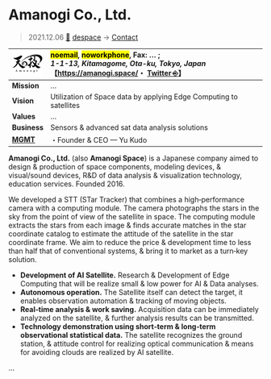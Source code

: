 # Amanogi Co., Ltd.
> 2021.12.06 [🚀](../../index/index.md) [despace](../index.md) → [Contact](../contact.md)

|[![](../f/con/a/amanogi_logo1_thumb.png)](../f/con/a/amanogi_logo1.png)|<mark>noemail</mark>, <mark>noworkphone</mark>, Fax: … ;<br> *1-1-13, Kitamagome, Ota-ku, Tokyo, Japan*<br> 【<https://amanogi.space/>・ [Twitter ⎆](https://twitter.com/AmanogiPR)】|
|:--|:--|
|**Mission**|…|
|**Vision**|Utilization of Space data by applying Edge Computing to satellites|
|**Values**|…|
|**Business**|Sensors & advanced sat data analysis solutions|
|**[MGMT](../mgmt.md)**|・Founder & CEO — Yu Kudo|

**Amanogi Co., Ltd.** (also **Amanogi Space**) is a Japanese company aimed to design & production of space components, modeling devices, & visual/sound devices, R&D of data analysis & visualization technology, education services. Founded 2016.

We developed a STT (STar Tracker) that combines a high‑performance camera with a computing module.  The camera photographs the stars in the sky from the point of view of the satellite in space. The computing module extracts the stars from each image & finds accurate matches in the star coordinate catalog to estimate the attitude of the satellite in the star coordinate frame. We aim to reduce the price & development time to less than half that of conventional systems, & bring it to market as a turn‑key solution.

   - **Development of AI Satellite.** Research & Development of Edge Computing that will be realize small & low power for AI & Data analyses.
   - **Autonomous operation.** The Satellite itself can detect the target, it enables observation automation & tracking of moving objects.
   - **Real‑time analysis & work saving.** Acquisition data can be immediately analyzed on the satellite, & further analysis results can be transmitted.
   - **Technology demonstration using short‑term & long‑term observational statistical data.** The satellite recognizes the ground station, & attitude control for realizing optical communication & means for avoiding clouds are realized by AI satellite.

<p style="page-break-after:always"> </p>

…
